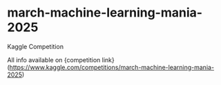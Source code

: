 # march-machine-learning-mania-2025
Kaggle Competition

All info available on {competition link}(https://www.kaggle.com/competitions/march-machine-learning-mania-2025)
